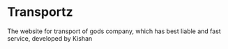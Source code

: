 # Transportz
The website for transport of gods company, which has best liable and fast service, developed by Kishan 
